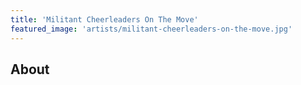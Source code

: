 ```yaml
---
title: 'Militant Cheerleaders On The Move'
featured_image: 'artists/militant-cheerleaders-on-the-move.jpg'
---
```


## About


